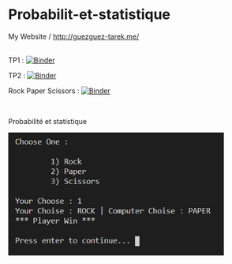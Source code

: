 # Probabilit-et-statistique

My Website / http://guezguez-tarek.me/
<br/><br/>

TP1 : [![Binder](https://mybinder.org/badge_logo.svg)](https://mybinder.org/v2/gh/tarek2050/Probabilit-et-statistique/main?filepath=TP1.ipynb)

TP2 : [![Binder](https://mybinder.org/badge_logo.svg)](https://mybinder.org/v2/gh/tarek2050/Probabilit-et-statistique/main?filepath=TP2.ipynb)

Rock Paper Scissors : [![Binder](https://mybinder.org/badge_logo.svg)](https://mybinder.org/v2/gh/tarek2050/Probabilit-et-statistique/main?filepath=rockPaperScissors.ipynb)

<br/>

Probabilité et statistique

<img src="img/1.JPG">

